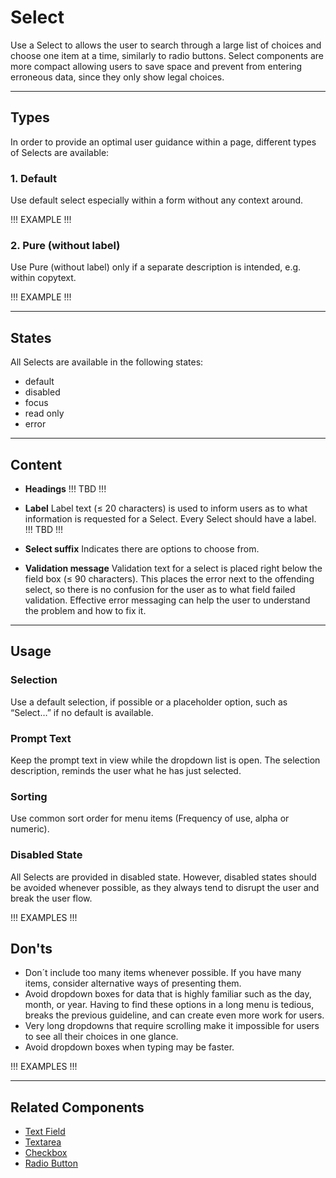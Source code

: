 # Select
 
Use a Select to allows the user to search through a large list of choices and choose one item at a time, similarly to radio buttons. 
Select components are more compact allowing users to save space and prevent from entering erroneous data, since they only show legal choices.
 
---

## Types
 
In order to provide an optimal user guidance within a page, different types of Selects are 
available:
 
### 1. Default 
 
Use default select especially within a form without any context around.
 
!!! EXAMPLE !!!

### 2. Pure (without label)
 
Use Pure (without label) only if a separate description is intended, e.g. within copytext.
 
!!! EXAMPLE !!!
 
---

## States
 
All Selects are available in the following states:

* default
* disabled
* focus
* read only
* error
 
---
 
## Content

- **Headings**
!!! TBD !!!

- **Label**
Label text (≤ 20 characters) is used to inform users as to what information is requested for a Select. Every Select should have a label. !!! TBD !!!

- **Select suffix**
Indicates there are options to choose from.

- **Validation message**
Validation text for a select is placed right below the field box (≤ 90 characters). This places the error next to the offending select, 
so there is no confusion for the user as to what field failed validation. Effective error messaging can help the user to understand the problem and how to fix it.

--- 
 
## Usage
 
### Selection
Use a default selection, if possible or a placeholder option, such as “Select…” if no default is available.
 
### Prompt Text
Keep the prompt text in view while the dropdown list is open. The selection description, reminds the user what he has just selected.

### Sorting
Use common sort order for menu items (Frequency of use, alpha or numeric).

### Disabled State
All Selects are provided in disabled state. However, disabled states should be avoided whenever possible, as they always tend to disrupt the user and break the user flow.
 
!!! EXAMPLES !!!

## Don'ts
 
- Don´t include too many items whenever possible. If you have many items, consider alternative ways of presenting them.
- Avoid dropdown boxes for data that is highly familiar such as the day, month, or year. Having to find these options in a long menu is tedious, breaks the previous guideline, and can create even more work for users.
- Very long dropdowns that require scrolling make it impossible for users to see all their choices in one glance.
- Avoid dropdown boxes when typing may be faster.
 
!!! EXAMPLES !!!

--- 
 
## Related Components

* [Text Field](#/web/components/form/text-field)
* [Textarea](#/web/components/form/textarea)
* [Checkbox](#/web/components/form/checkbox)
* [Radio Button](#/web/components/form/radio-button)